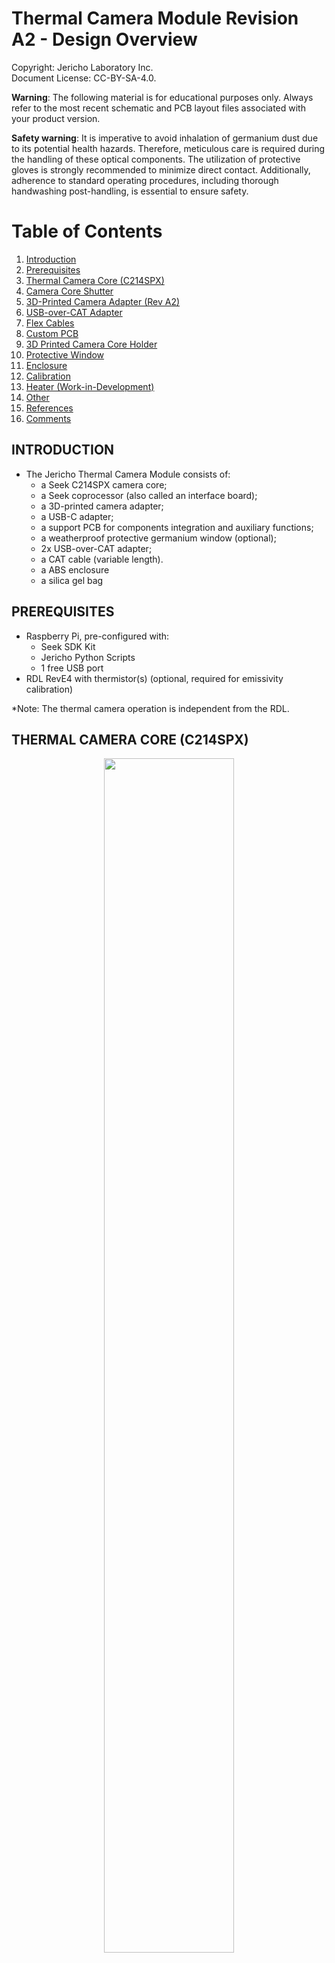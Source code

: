 **Thermal Camera Module Revision A2 - Design Overview**  
=======================================
Copyright: Jericho Laboratory Inc.  
Document License: CC-BY-SA-4.0.  
 

**Warning**: The following material is for educational purposes only. Always refer to the most recent schematic and PCB layout files associated with your product version.

**Safety warning**: It is imperative to avoid inhalation of germanium dust due to its potential health hazards. Therefore, meticulous care is required during the handling of these optical components. The utilization of protective gloves is strongly recommended to minimize direct contact. Additionally, adherence to standard operating procedures, including thorough handwashing post-handling, is essential to ensure safety.

# Table of Contents

1. [Introduction](#introduction)
2. [Prerequisites](#prerequisites)
3. [Thermal Camera Core (C214SPX)](#thermal-camera-core-c214spx)
4. [Camera Core Shutter](#camera-core-shutter)
5. [3D-Printed Camera Adapter (Rev A2)](#3d-printed-camera-adapter-rev-a2)
6. [USB-over-CAT Adapter](#usb-over-cat-adapter)
7. [Flex Cables](#flex-cables)
8. [Custom PCB](#custom-pcb)
9. [3D Printed Camera Core Holder](#3d-printed-camera-core-holder)
10. [Protective Window](#protective-window)
11. [Enclosure](#enclosure)
12. [Calibration](#calibration)
13. [Heater (Work-in-Development)](#heater-work-in-development)
14. [Other](#other)
15. [References](#references)
16. [Comments](#comments)


## INTRODUCTION

- The Jericho Thermal Camera Module consists of:
  - a Seek C214SPX camera core;
  - a Seek coprocessor (also called an interface board);
  - a 3D-printed camera adapter;
  - a USB-C adapter;
  - a support PCB for components integration and auxiliary functions;
  - a weatherproof protective germanium window (optional);
  - 2x USB-over-CAT adapter;
  - a CAT cable (variable length).
  - a ABS enclosure
  - a silica gel bag 

## PREREQUISITES

- Raspberry Pi, pre-configured with:
  - Seek SDK Kit
  - Jericho Python Scripts
  - 1 free USB port
- RDL RevE4 with thermistor(s) (optional, required for emissivity calibration)

*Note: The thermal camera operation is independent from the RDL.

## THERMAL CAMERA CORE (C214SPX)


<figure>
<p align="center">
<img src="../Design Overview/images/1 IR Camera RevA1.png" style="width:70%">
  </p>
<p align="center">
Exploded view of the core and the interface board kit (Copyright Seek Thermal)
  </p>
</figure>

- To our knowledge, there is no open-source thermal camera hardware available on the market, as of writing this document. The decision was therefore taken to integrate as best as possible a proprietary device into an open-source framework. 
- The main component of the IR module is the C214SPX camera core, manufactured in the U.S. by Seek Thermal Inc.. It is a long-wave infrared (LWIR) uncooled vanadium oxide microbolometer with a 4.0mm fixed chalcogenide lens, 12µm pixel pitch and a 200 X 150 pixels resolution. Chalcogenide is a class of cost-effective glass that can be molded instead of machined. The pixel pitch describes the pixel density on the camera sensor surface. The higher the density, the more compact the camera core for a given resolution.
- In a micro bolometer, each pixel's electrical signal corresponds to the amount of infrared radiation it has absorbed, which is directly related to the temperature of the part of the scene that pixel is viewing. The surface of each pixel is made of vanadium oxide, chosen for its highly temperature-dependent electrical resistance.
- This core was selected in part due to its open-source python wrapper, that allows easier integration in an open-source project. The SDK (Software Development Kit) is available with Linux, Windows and Mac, allowing operation on the Raspberry Pi.
- Chalcogenide lenses are more affordable than crystalline lens/windows (e.g. germanium) due to their molding manufacturing process instead of machining. The chalcogenide lens has an anti-reflective (AR) coating with an optimal transmittivity in **XXX-XXX** um range (****** That raises the question: does the seek camera have an inner transmittivity curve?)
- The C214SPX cameras are sold as so-called "transition kits". A transition kit is a 10-units pack sold to customers who want to have a small-scale production with improved pricing compared to the Starter Kit, which is sold individually.
- The coprocessor transforms the raw data from the sensor (core). The image processing includes applying algorithms for noise reduction, image enhancement, scaling, or applying color palettes. It can be configured to output different formats (RGB, thermographic array). 
- Seek manufactures the camera core, the coprocessor and the USB-C adapter. The support PCB is manufactured by Jericho, who also does the general assembly and final system quality control.
- The camera core takes pictures, which are then pre-processed by the coprocessor. The USB-C adapter makes it possible to connect the USB-C cable. The Seek Starter Kit (S214SPX) also contains a USB-C connector but this connector is deemed more fragile than the USB-C adapter. Hence, Seek does not recommend permanent setup using the Starter Kit.
- Thermographic data is the ability of some higher quality cameras to output arrays of temperature field, with units (e.g. celcius). The C214SPX has this ability.
- The camera has the ability to output JPG and CSV, but these are done by distinct Python scripts due to completely different code architectures.
  - The **JPG script** obtains an image directly from the coprocessor/SDK. This image has no temperature scale and has a color scheme chosen from a set of options.
  - The **CSV script** obtains a CSV file, which is converted to PNG by the CSV-to-IMG() function. The resulting image has a title, axis titles and temperature scale.
- The SV1 filter is a software option in the SDK which can be activated for improved image resolution. Its algorithm improves the image clarity, but its effect on the thermographic data is unclear.
- Note that the field of view (FoV) is not equal in both axes, due to the Seek design. The horizontal FoV (35 degrees) is larger than the vertical FoV (26 degrees).
- For more information about the software aspects of the thermal camera, consult the Software Architecture Documentation (SAD).

  ## CAMERA CORE SHUTTER

  - The camera magnetic shutter is noisy but not a problem according to discussions with the manufacturer. By default, the shutter action is left to automatic control. This gives a pseudo-random clicking sound, which is increased at startup, when the camera is heating up (Joule effect). The manufacturer has had very few shutter dysfunctions reported over the years.
  - The shutter is used to perform what is known as Non-Uniformity Correction (NUC). By periodically closing the shutter, the camera can capture a uniform temperature image (as the shutter is a uniform temperature surface) and use this to calibrate and correct the pixel output.
  - The shutter interrupts image capture process, which can be problematic for time sensitive operating like missile guidance thermal videos. However, with a low-speed system dedicated to periodic image capture, there is little added value in a shutterless camera.


## 3D-PRINTED CAMERA ADAPTER (rev A2)

- The camera core needs a 3D-printed adapter which is made out of 2 parts:
  - camera holder
  - camera nut
- The open-source design is available in the Github Jericho repo (/3DCAD folder) in the FreeCAD, Fusion 360 and STL formats.
- The adapter is printed in PETG (weatherproof) as it is exposed to humidity.
- Assembly: The C214SPX core is inserted (with its rubber) in the camera holder, which is then inserted through the enclosure hole. The camera nut locks the assembly in place.

<figure>
<p align="center">
  <img src="../Design Overview/images/camera_holder_v10.JPG"
  style="width:50%;">
    </p>
</figure>
<p align="center"> 3D view of the camera holder (v10)

<figure>
<p align="center">
  <img src="../Design Overview/images/camera_nut_v6.JPG"
  style="width:50%;">
    </p>
</figure>
<p align="center"> 3D view of the camera holder nut (v6)



## USB-OVER-CAT ADAPTER

- USB cables are limited in the maximum length they can achieve without an active signal booster. This is due to the higher EM noise sensitivity, higher latency and higher power loss than CAT cables. Conversion from USB to CAT cable is one method to increase cable length. It retains the USB protocol but it actively maintains the voltage required for USB-protocol and transfers the signal to a CAT cable which is better suited for long distances due to shielding and twisted pairs of wires.
- This strategy requires two low-cost USB-over-CAT adapters - a transmitter and a receiver - with a CAT cable in between. A conversion is made at each end of the cable, providin seamless integration to the system.
- The adapter is designed for indoor use (not weatherproof) and must be installed in the enclosure(s).
- The official rating operating temperature is 0C to 80°C. Jericho successfully tested the adapter at -10°C. Despite the low risk of issues, Jericho will test the converter performance at -40°C in the near future.
- A product disassembly showed that the core component of the USB-over-CAT adapter is a chip with silkscreen inscriptions “CJS1037A AN9MRS.1” and “CJS1037A-D2”, for which no information was found online.
- Despite the adapter being widely available on platform like Amazon, the chip identity is unknown. Therefore, the maximum current that can be drawn through the chip is unknown but should be assumed to be very limited. This will have to be tested, but we know that it can supply the thermal camera and its coprocessor (300mW) at the very least. The exact limit has implications for the IR camera heater.
- The USB-over-CAT has a USB 1.0 rating, which is limited to 15 Mbps. This has proven not to be a problem with the IR camera in picture mode (video not tested).
- Some users report a very short life (months) for some low-cost USB-over-CAT adapters available online. This will have to be tested and addressed, if necessary.

## FLEX CABLES

- The data transmission inside the enclosure is done by two flexible cables:
  - Sensor flex
  - USB flex (in between the coprocessor and the USB-C adapter)
- These polyimide cables are very delicate and should not be folded.
- The PCB, by fixing the components, minimizes movement and the mechanical stress on the flex cables.

(insert image of flex cables, some people don't know what it is)

## CUSTOM PCB

**OHHHHHHHH** This description assumes a mechanical PCB, not the latest PCB idea I had that would include USB, etc.
- The custom PCB has mostly mechanical functions. Its custom size and holes pattern allow to secure in place the camera core, the coprocessor, the USB-C adapter.
- The PCB size is optimized for the enclosure and is directly screwed into the enclosure pre-drilled holes.
- The camera modularity has the side-benefit of reducing repair cost.
- A LED is added to the PCB to indicate that the camera is powered.
- The board is a simple 2-layer PCB, with no lead content (lead-free-HASL). There are SMD components on the top surface of the PCB only.
- A copper plane (ground) is poured on the bottom surface on the PCB to reduce EM noise. There is no copper plane on the top surface.


## 3D PRINTED CAMERA CORE HOLDER

- The camera adapter eases the assembly and ensures that the camera core is parallel to the PCB and the enclosure bottom surface. This is a simple way to guarantee that a leveled enclosure will generate leveled images.

- One function of the camera adapter is to maintain the camera lens perfectly aligned with the thermal window to avoid any error due to refraction, reflection, absorption or field of view. For the same reason, make sure that the camera core, cushion and gasket are well positioned within the adapter, without any debris. A deviation as small as a degree can compromise the quality of the measurements.

## PROTECTIVE WINDOW

- For harsh environment like a multi-year permanent installation in the Canadian climate, the IR camera manufacturer recommends a supplementary protective window, despite the IP67 rating. The window must be made of material with high transmittivity in the light frequencies of interest. Since the Seek Thermal C214SPX has a detection range of 7.8 to 14 microns, only a few materials can possibly meet the criteria: germanium, chalcogenide and zinc selenide (ZnSe).    
- The manufacturer recommends a window of at least 17mm x 1mm. 
  - There needs to have a minimum diameter, to make sure that the field view is covered (when close enough to the camera) - so 17mm or more is suitable.
  - The thickness is minimized to reduce the transmissio loss of the window.
- Germanium, in its solid form, is non-toxic, while zinc selenide is mildly toxic. Germanium dust is harmful however (see warning).

- Both materials require an anti-reflection coating to transmit light effectively. The overall transmittivity being high but imperfect (90-95%), the signal loss has to be accounted for in the software via emissivity or other parameters.
- The transmittivity would be significantly reduced without an AR coating on each side.
- Note: the difference between a window and a lens is the absence of focal point. A window is as flat as possible, having no converging/diverging effect.
- Multiple germanium window suppliers are available: ThorLabs, Sunny Optical, Lightpath, Rochester Precision Optics, Knight Optical. There are also some affordable unknown-quality Chinese suppliers on Alibaba.com. The germanium window cost per unit depends on window size, thickness, quantity and origin, with a cost typically between 50-150CAD. Cost can be lower for a chalcogenide window.
- Current design uses a Chinese D20mm X 1mm germanium window. The thermal camera adapter is sized for the D20mm window. A gasket is also required on the outside face of the germanium. It is not required on the inside face since the camera rubber acts as a gasket. 

- A chalcogenide can also be used. Despite its reduced hardness, it can be used as a sacrificial component to protect the permanent camera chalcogenide lense.


  <figure>
  <p align="center">
    <img src="../Design Overview/images/Shenyang Wanquan Germanium.JPG"
    style="width:50%;">
      </p>
  </figure>
  <p align="center"> Shenyang germanium window in front of the camera adapter and the enclosure

  <figure>
  <p align="center">
    <img src="../Design Overview/images/Shenyang Wanquan Germanium Transmittivity.png"
    style="width:80%;">
      </p>
  </figure>
  <p align="center"> Window transmittivity for the Shenyang germanium window with AR/AR coating





## ENCLOSURE

- The camera enclosure is based on a low-cost ABS plastic rectangular enclosure. The enclosure is weatherproof, with an IP65 rating.
- Its role is to protect the electronic components, which have no conformal coating. If desired, Seek confirms that the board should tolerate both the silicone or acrylic conformal coating, when applied with a brush. Spray coating should not be used due to the risk of sending coating inside the critical components.
- The enclosure holds the protective window, with its sealant (rubber gasket or silicone seal) Silicone does not react with germanium and any high-temperature outgasing would be have a limited impact on the germanium window as it is only applied on the outer side.
- The cable glands are on a single side only. This reduces exposition to water ingress.
-Note: The enclosure should be positioned face up to avoid having all thermal pictures upside down.
- Flexible closed-cell foam is used to help seal the cable gland gap around the cable(s).
- The camera core is aligned with the enclosure bottom with an accuracy of +/- 5deg. An adjustment is possible. We **STRONGLY** encourage you to test the alignment of pictures before installation.

- Condensation must be avoided on the thermal camera (camera rating is 10 to 90%HR). This is why the enclosure sealing is important, as it minimizes the humidity ingress. The residual humidity is absorbed by the silica gel bag inside. The gel change of colour tells the user when it is time to replenish the bag.
- The enclosure openings (cable gland, camera core) are drilled in the lab.

- Optional thermal insulation can be added to the top and bottom surface of the enclosure. This reduces heat loss in the winter. Assuming a horizontal installation, the top insulation also reduces solar heat gain in the summer.

## CALIBRATION

- By default, the Seek Mosaic thermal camera has automatic inner calibration of its bolometer array, via the shutter. This operation is currently maintained. Shutter operation could be put into manual mode or completely suspended, but the absence of frequent NUC would eventually cause a drift in measured values. Continuous pointing directly at the sun would also have a severe aging effect on the array pixels aligned with the sun.
- The default emissivity parameter is 0.97 [1]. This parameter (0.00 – 1.00) depends on each object and must be adjusted within the SBC Python program. Many daily surfaces have emissivity above 0.9 but varies greatly. This calibration must be done by the final user.
- To determine the emissivity of the surface, comparison must be made between a reference thermometer on the object being filmed and the thermography data output for that location.
- Rain and heavy fog will interfere with the image quality of an thermal camera, because these elements are not transparent to infrared light. Distance will also affect accuracy, since the accuracy is rated for objects at distance of 30cm.

## HEATER (WORK-IN-DEVELOPMENT)

- The camera core and the coprocessor do NOT have internal heaters. Like any electronics however, they do consume a small amount of electric power, which ultimately is dissipated in the form of heat.

- While the camera can detect temperature surfaces from -40 to +330°C, the camera core can operate from -10°C to **XXX**. This means that the camera cannot operate reliably on the complete range of weather in Canada, without more testing.

- Another limitation of the C214SPX camera is that its measurement accuracy is only known when the body camera is 25°C. This information limitation is common for thermal cameras. It is only known that accuracy and resolution will decrease as the camera temperature gets further away from this ideal temperature. Systematic tests remain to be done by Jericho to evaluate accuracy at various body temperature. 

- In order to improve accuracy when the weather temperature is not nominal (25°C), a regulated source of heat is required. This feature is still under development, but the concept consists of a 5V/400mA resistive heater that is regulated at 25°C via a PID controller software on a small processor. To limit the required power, the heat will be applied directly to the camera adapter; the processor and other components not being as sensitive to temperature.

 - An even more advanced concept would use an inexpensive Peltier module instead of resistor. This would enable hot and cold control for a year-round accuracy improvement.

## OTHER

- The Seek camera hardware is proprietary. This includes the camera core, the coprocessor, and the SDK kit. The Python wrapper provided by Seek Thermal is open-source, however (Apache license 2.0).
- The Software Development Kit (SDK) is a proprietary C/C++ software required to operate the thermal cameras. Despite the copyright, the Seek license gives the permission, free of charge, to use, copy, modify, sell the code examples. The SDK is pre-installed on the Pi computer provided by Jericho.
- To help users who would like to add functionalities or troubleshoot something, the free Seek Developer Portal will give you access to: SDKs for app and software development, design documentation for easy integration, pre-built examples to get you up and running faster, access to Seek's developer support team, community forums to share ideas, instructional video tutorials.
- A future area of development is to manufacture the coprocessor, based on the design provided for free by Seek Thermal for customers who want a better product integration.

<figure>
<p align="center">
<img src="../Design Overview/images/2 IR Camera RevA1.png" style="width:70%">
  </p>
</figure>
<p align="center">
Figure 2 An example of Starter Kit (SPX214). (Copyright Seek Thermal)
</p>

## REFERENCES

[1] Seek Mosaic Core Specifications: xxxxxxx.com........


## COMMENTS

If we don't use the camera support angle, how are we gonna make sure that the camera takes pictures that are parallel to the enclosure? (This is the reason I wanted a support angle beside the heat transfer!!)

what is the size of the hole in the enclosure to allow the insertion of the camera adapter? (we can either measure the existing hole OR measure the thread on FreeCAD.)
